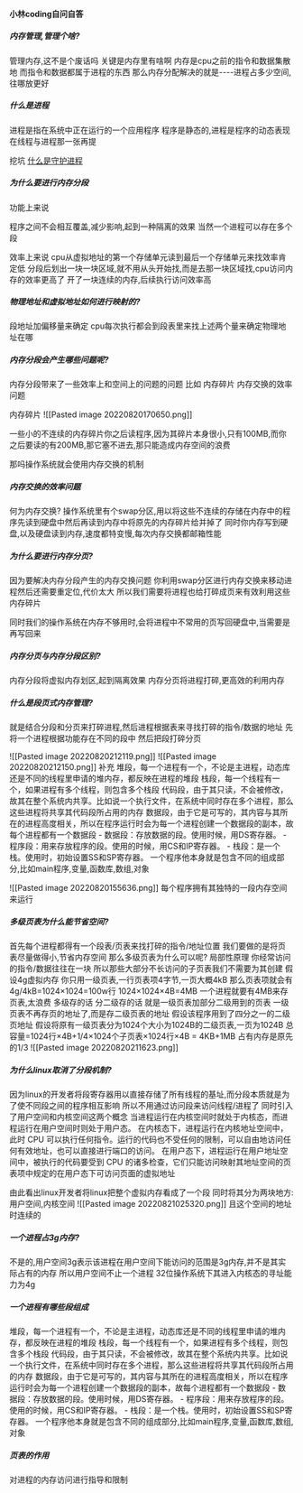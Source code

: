 #### 小林coding自问自答

##### 内存管理,管理个啥?
管理内存,这不是个废话吗
关键是内存里有啥啊
内存是cpu之前的指令和数据集散地
而指令和数据都属于进程的东西
那么内存分配解决的就是----进程占多少空间,往哪放更好

##### 什么是进程
进程是指在系统中正在运行的一个应用程序
程序是静态的,进程是程序的动态表现
在线程与进程那一张再提

挖坑
[什么是守护进程](https://blog.csdn.net/qq_34629352/article/details/103489614?ops_request_misc=%257B%2522request%255Fid%2522%253A%2522166098819916782390598819%2522%252C%2522scm%2522%253A%252220140713.130102334.pc%255Fall.%2522%257D&request_id=166098819916782390598819&biz_id=0&utm_medium=distribute.pc_search_result.none-task-blog-2~all~first_rank_ecpm_v1~rank_v31_ecpm-7-103489614-null-null.142^v42^new_blog_pos_by_title,185^v2^control&utm_term=%E8%BF%9B%E7%A8%8B%E6%98%AF%E4%BB%80%E4%B9%88&spm=1018.2226.3001.4187)



##### 为什么要进行内存分段
功能上来说

程序之间不会相互覆盖,减少影响,起到一种隔离的效果
当然一个进程可以存在多个段


效率上来说
cpu从虚拟地址的第一个存储单元读到最后一个存储单元来找效率肯定低
分段后划出一块一块区域,就不用从头开始找,而是去那一块区域找,cpu访问内存的效率更高了
开了一块连续的内存,后续执行访问效率高


##### 物理地址和虚拟地址如何进行映射的?
段地址加偏移量来确定
cpu每次执行都会到段表里来找上述两个量来确定物理地址在哪

##### 内存分段会产生哪些问题呢?
内存分段带来了一些效率上和空间上的问题的问题
比如
	内存碎片
	内存交换的效率问题

内存碎片
![[Pasted image 20220820170650.png]]

一些小的不连续的内存碎片你之后读程序,因为其碎片本身很小,只有100MB,而你之后要读的有200MB,那它塞不进去,那只能造成内存空间的浪费

那吗操作系统就会使用内存交换的机制

##### 内存交换的效率问题
何为内存交换?
操作系统里有个swap分区,用以将这些不连续的存储在内存中的程序先读到硬盘中然后再读到内存中将原先的内存碎片给并掉了
同时你内存写到硬盘,以及硬盘读到内存,速度都特变慢,每次内存交换都邮箱性能

##### 为什么要进行内存分页?
因为要解决内存分段产生的内存交换问题
你利用swap分区进行内存交换来移动进程然后还需要重定位,代价太大
所以我们需要将进程也给打碎成页来有效利用这些内存碎片

同时我们的操作系统在内存不够用时,会将进程中不常用的页写回硬盘中,当需要是再写回来

##### 内存分页与内存分段区别?
内存分段将虚拟内存划区,起到隔离效果
内存分页将进程打碎,更高效的利用内存

##### 什么是段页式内存管理?
就是结合分段和分页来打碎进程,然后进程根据表来寻找打碎的指令/数据的地址
先将一个进程根据功能存在不同的段中
然后把段打碎分页

![[Pasted image 20220820212119.png]]
![[Pasted image 20220820212150.png]]
补充
	堆段，每一个进程有一个，不论是主进程，动态库还是不同的线程里申请的堆内存，都反映在进程的堆段
	栈段，每一个线程有一个，如果进程有多个线程，则包含多个栈段
	代码段，由于其只读，不会被修改，故其在整个系统内共享。比如说一个执行文件，在系统中同时存在多个进程，那么这些进程将共享其代码段所占用的内存
	数据段，由于它是可写的，其内容与其所在的进程高度相关，所以在程序运行时会为每一个进程创建一个数据段的副本，故每个进程都有一个数据段
	-   数据段：存放数据的段。使用时候，用DS寄存器。
	-   程序段：用来存放程序的段。使用的时候，用CS和IP寄存器。
	-   栈段：是一个栈。使用时，初始设置SS和SP寄存器。
一个程序他本身就是包含不同的组成部分,比如main程序,变量,函数库,数组,对象

![[Pasted image 20220820155636.png]]
每个程序拥有其独特的一段内存空间来运行



##### 多级页表为什么能节省空间?
首先每个进程都得有一个段表/页表来找打碎的指令/地址位置
我们要做的是将页表尽量做得小,节省内存空间
那么多级页表为什么可以呢?
局部性原理
你经常访问的指令/数据往往在一块
所以那些大部分不长访问的子页表我们不需要为其创建
假设4g虚拟内存
你只用一级页表,一行页表项4字节,一页大概4kB
那么页表项就会有4g/4kB=1024×1024=100w行
1024×1024×4B=4MB
一个进程就要有4MB来存页表,太浪费
多级存的话
分二级存的话
就是一级页表加部分二级用到的页表
一级页表不再存页的地址了,而是存二级页表的地址
假设该程序用到了四分之一的二级页地址
假设将原有一级页表分为1024个大小为1024B的二级页表,一页为1024B
总容量=1024行×4B+1/4×1024个子页表×1024行×4B = 4KB+1MB
占有内存是原先的1/3
![[Pasted image 20220820211623.png]]



##### 为什么linux取消了分段机制?
因为linux的开发者将段寄存器用以直接存储了所有线程的基址,而分段本质就是为了使不同段之间的程序相互影响
所以不用通过访问段来访问线程/进程了
同时引入了用户空间和内核空间这两个概念
当进程运行在内核空间时就处于内核态，而进程运行在用户空间时则处于用户态。
在内核态下，进程运行在内核地址空间中，此时 CPU 可以执行任何指令。运行的代码也不受任何的限制，可以自由地访问任何有效地址，也可以直接进行端口的访问。
在用户态下，进程运行在用户地址空间中，被执行的代码要受到 CPU 的诸多检查，它们只能访问映射其地址空间的页表项中规定的在用户态下可访问页面的虚拟地址

由此看出linux开发者将linux把整个虚拟内存看成了一个段
同时将其分为两块地方:用户空间,内核空间
![[Pasted image 20220821025320.png]]
且这个空间的地址时连续的

##### 一个进程占3g内存?
不是的,用户空间3g表示该进程在用户空间下能访问的范围是3g内存,并不是其实际占有的内存
所以用户空间不止一个进程
32位操作系统下其进入内核态的寻址能力为4g

##### 一个进程有哪些段组成
堆段，每一个进程有一个，不论是主进程，动态库还是不同的线程里申请的堆内存，都反映在进程的堆段
	栈段，每一个线程有一个，如果进程有多个线程，则包含多个栈段
	代码段，由于其只读，不会被修改，故其在整个系统内共享。比如说一个执行文件，在系统中同时存在多个进程，那么这些进程将共享其代码段所占用的内存
	数据段，由于它是可写的，其内容与其所在的进程高度相关，所以在程序运行时会为每一个进程创建一个数据段的副本，故每个进程都有一个数据段
	-   数据段：存放数据的段。使用时候，用DS寄存器。
	-   程序段：用来存放程序的段。使用的时候，用CS和IP寄存器。
	-   栈段：是一个栈。使用时，初始设置SS和SP寄存器。
一个程序他本身就是包含不同的组成部分,比如main程序,变量,函数库,数组,对象


##### 页表的作用
对进程的内存访问进行指导和限制

